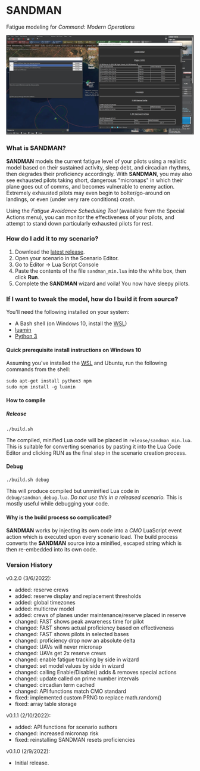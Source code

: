 # SANDMAN
Fatigue modeling for *Command: Modern Operations*

<p align="center"><img src="https://github.com/musurca/SANDMAN/raw/main/img/sandman.jpg" /></p>

### What is SANDMAN?
**SANDMAN** models the current fatigue level of your pilots using a realistic model based on their sustained activity, sleep debt, and circadian rhythms, then degrades their proficiency accordingly. With **SANDMAN**, you may also see exhausted pilots taking short, dangerous "micronaps" in which their plane goes out of comms, and becomes vulnerable to enemy action. Extremely exhausted pilots may even begin to bolter/go-around on landings, or even (under very rare conditions) crash.

Using the *Fatigue Avoidance Scheduling Tool* (available from the Special Actions menu), you can monitor the effectiveness of your pilots, and attempt to stand down particularly exhausted pilots for rest.

### How do I add it to my scenario?
1) Download the [latest release](https://github.com/musurca/SANDMAN/releases/download/v0.2.0/SANDMAN_v0.2.0.zip).
2) Open your scenario in the Scenario Editor.
2) Go to Editor -> Lua Script Console
3) Paste the contents of the file `sandman_min.lua` into the white box, then click **Run**.
4) Complete the **SANDMAN** wizard and voila! You now have sleepy pilots.

### If I want to tweak the model, how do I build it from source?

You'll need the following installed on your system:
* A Bash shell (on Windows 10, install the [WSL](https://www.howtogeek.com/249966/how-to-install-and-use-the-linux-bash-shell-on-windows-10/))
* [luamin](https://github.com/mathiasbynens/luamin)
* [Python 3](https://www.python.org/downloads/)

#### Quick prerequisite install instructions on Windows 10

Assuming you've installed the [WSL](https://www.howtogeek.com/249966/how-to-install-and-use-the-linux-bash-shell-on-windows-10/) and Ubuntu, run the following commands from the shell:
```
sudo apt-get install python3 npm
sudo npm install -g luamin
```

#### How to compile

##### Release
```
./build.sh
```

The compiled, minified Lua code will be placed in `release/sandman_min.lua`. This is suitable for converting scenarios by pasting it into the Lua Code Editor and clicking RUN as the final step in the scenario creation process.
 
#### Debug
```
./build.sh debug
```

This will produce compiled but unminified Lua code in `debug/sandman_debug.lua`. _Do not use this in a released scenario._ This is mostly useful while debugging your code.

#### Why is the build process so complicated?
**SANDMAN** works by injecting its own code into a *CMO* LuaScript event action which is executed upon every scenario load. The build process converts the **SANDMAN** source into a minified, escaped string which is then re-embedded into its own code.

### Version History
v0.2.0 (3/6/2022):
* added: reserve crews
* added: reserve display and replacement thresholds
* added: global timezones
* added: multicrew model
* added: crews of planes under maintenance/reserve placed in reserve
* changed: FAST shows peak awareness time for pilot
* changed: FAST shows actual proficiency based on effectiveness
* changed: FAST shows pilots in selected bases
* changed: proficiency drop now an absolute delta
* changed: UAVs will never micronap
* changed: UAVs get 2x reserve crews
* changed: enable fatigue tracking by side in wizard
* changed: set model values by side in wizard
* changed: calling Enable/Disable() adds & removes special actions
* changed: update called on prime number intervals
* changed: circadian term cached
* changed: API functions match CMO standard
* fixed: implemented custom PRNG to replace math.random()
* fixed: array table storage

v0.1.1 (2/10/2022):
* added: API functions for scenario authors
* changed: increased micronap risk
* fixed: reinstalling SANDMAN resets proficiencies 

v0.1.0 (2/9/2022):
* Initial release.